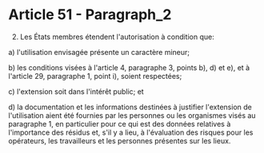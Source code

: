 # Article 51 - Paragraph_2

2. Les États membres étendent l'autorisation à condition que:

a) l'utilisation envisagée présente un caractère mineur;

b) les conditions visées à l'article 4, paragraphe 3, points b), d) et e), et à l'article 29, paragraphe 1, point i), soient respectées;

c) l'extension soit dans l'intérêt public; et

d) la documentation et les informations destinées à justifier l'extension de l'utilisation aient été fournies par les personnes ou les organismes visés au paragraphe 1, en particulier pour ce qui est des données relatives à l'importance des résidus et, s'il y a lieu, à l'évaluation des risques pour les opérateurs, les travailleurs et les personnes présentes sur les lieux.